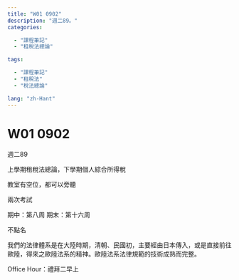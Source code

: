 ```yaml
---
title: "W01 0902"
description: "週二89。"
categories:

  - "課程筆記"
  - "租稅法總論"

tags:

  - "課程筆記"
  - "租稅法"
  - "稅法總論"

lang: "zh-Hant"
---
```


# W01 0902

週二89

上學期租稅法總論，下學期個人綜合所得稅

教室有空位，都可以旁聽


兩次考試

期中：第八周
期末：第十六周



不點名


我們的法律體系是在大陸時期，清朝、民國初，主要經由日本傳入，或是直接前往歐陸，得來之歐陸法系的精神。歐陸法系法律規範的技術成熟而完整。

Office Hour：禮拜二早上


